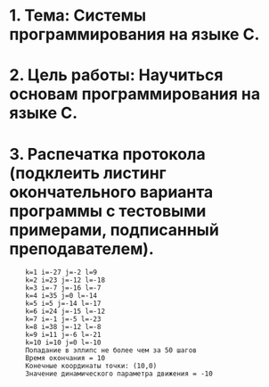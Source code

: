 # 1. Тема: Системы программирования на языке C.

# 2. Цель работы: Научиться основам программирования на языке C.


# 3. Распечатка протокола (подклеить листинг окончательного варианта программы с тестовыми примерами, подписанный преподавателем). 

```
    k=1 i=-27 j=-2 l=9
    k=2 i=23 j=-12 l=-18
    k=3 i=-7 j=-16 l=-7
    k=4 i=35 j=0 l=-14
    k=5 i=5 j=-14 l=-17
    k=6 i=24 j=-15 l=-12
    k=7 i=-1 j=-5 l=-23
    k=8 i=38 j=-12 l=-8
    k=9 i=11 j=-6 l=-21
    k=10 i=10 j=0 l=-10
    Попадание в эллипс не более чем за 50 шагов
    Время окончания = 10
    Конечные координаты точки: (10,0)
    Значение динамического параметра движения = -10
```

